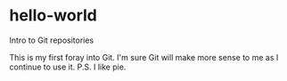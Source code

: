 # hello-world
Intro to Git repositories

This is my first foray into Git. I'm sure Git will make more sense to me as I continue to use it.
P.S. I like pie.
